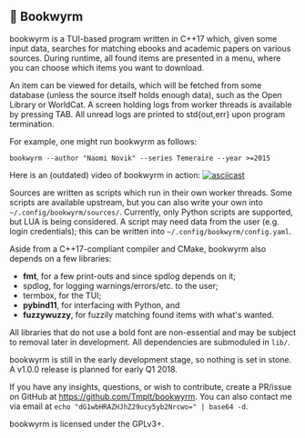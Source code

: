 📜 Bookwyrm
---
bookwyrm is a TUI-based program written in C++17 which, given some input data,
searches for matching ebooks and academic papers on various sources.
During runtime, all found items are presented in a menu,
where you can choose which items you want to download.

An item can be viewed for details, which will be fetched from some database (unless the source itself holds enough data), such as the Open Library or WorldCat.
A screen holding logs from worker threads is available by pressing TAB. All unread logs are printed to std{out,err} upon program termination.

For example, one might run bookwyrm as follows:

    bookwyrm --author "Naomi Novik" --series Temeraire --year >=2015

Here is an (outdated) video of bookwyrm in action:
[![asciicast](https://asciinema.org/a/9kRtmSvVupD6PsUdtBKQ3vZaD.png)](https://asciinema.org/a/9kRtmSvVupD6PsUdtBKQ3vZaD)

Sources are written as scripts which run in their own worker threads.
Some scripts are available upstream, but you can also write your own into `~/.config/bookwyrm/sources/`. Currently, only Python scripts are supported, but LUA is being considered.
A script may need data from the user (e.g. login credentials); this can be written into `~/.config/bookwyrm/config.yaml`.

Aside from a C++17-compliant compiler and CMake, bookwyrm also depends on a few libraries:
* **fmt**,        for a few print-outs and since spdlog depends on it;
* spdlog,         for logging warnings/errors/etc. to the user;
* termbox,        for the TUI;
* **pybind11**,   for interfacing with Python, and
* **fuzzywuzzy**, for fuzzily matching found items with what's wanted.

All libraries that do not use a bold font are non-essential and may be subject to removal later in development. All dependencies are submoduled in `lib/`.

bookwyrm is still in the early development stage, so nothing is set in stone. A v1.0.0 release is planned for early Q1 2018.

If you have any insights, questions, or wish to contribute,
create a PR/issue on GitHub at <https://github.com/Tmplt/bookwyrm>.
You can also contact me via email at `echo "dG1wbHRAZHJhZ29ucy5yb2Nrcwo=" | base64 -d`.

bookwyrm is licensed under the GPLv3+.
